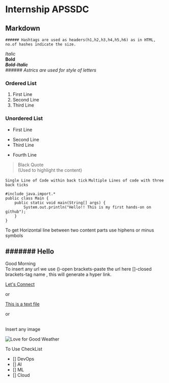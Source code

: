 # Internship APSSDC
## Markdown
    ###### Hashtags are used as headers(h1,h2,h3,h4,h5,h6) as in HTML, no.of hashes indicate the size. 

*Italic* <br>
**Bold** <br>
***Bold-Italic*** <br>
  *###### Astrics are used for style of letters* <br>

### Ordered List  
1. First Line
2. Second Line
3. Third Line

### Unordered List
- First Line
+ Second Line
+ Third Line
- Fourth Line

> Black Quote <br>
(Used to highlight the content)

` Single Line of Code within back tick `
` Multiple Lines of code with three back ticks `

```
#include java.import.*
public class Main {
    public static void main(String[] args) {
        System.out.println("Hello!! This is my first hands-on on github");
    }
}
```

To get Horizontal line between two content parts use hiphens or minus symbols 


####### Hello
-----------
Good Morning
<br>
To insert any url we use ()-open brackets-paste the url here []-closed brackets-tag name , this will generate a hyper link. <br>


[Let's Connect](https://www.linkedin.com/in/jayanthi-gopaldas/)

or

[This is a text file](Text1.txt)

or

<br>
Insert any image

![Love for Good Weather](https://images.app.goo.gl/2m5DaQpXm8JytwEq5)

To Use CheckList

- [] DevOps
- [] AI
- [] ML
- [] Cloud
